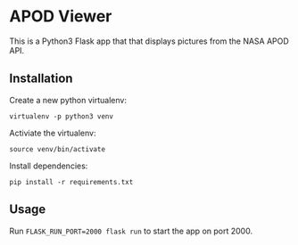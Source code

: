 # APOD Viewer

This is a Python3 Flask app that that displays pictures from the NASA APOD API.

## Installation

Create a new python virtualenv:
```
virtualenv -p python3 venv
```

Activiate the virtualenv:

```
source venv/bin/activate
```

Install dependencies:
```
pip install -r requirements.txt
```

## Usage

Run `FLASK_RUN_PORT=2000 flask run` to start the app on port 2000.